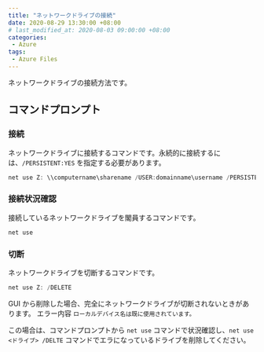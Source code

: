 ```yaml
---
title: "ネットワークドライブの接続"
date: 2020-08-29 13:30:00 +08:00
# last_modified_at: 2020-08-03 09:00:00 +08:00
categories: 
 - Azure
tags: 
 - Azure Files
---
```


ネットワークドライブの接続方法です。

## コマンドプロンプト

### 接続
ネットワークドライブに接続するコマンドです。永続的に接続するには、`/PERSISTENT:YES` を指定する必要があります。

```powershell
net use Z: \\computername\sharename /USER:domainname\username /PERSISTENT:YES
```

### 接続状況確認
接続しているネットワークドライブを閣員するコマンドです。

```powershell
net use
```
### 切断
ネットワークドライブを切断するコマンドです。
```powershell
net use Z: /DELETE
```
GUI から削除した場合、完全にネットワークドライブが切断されないときがあります。
エラー内容 `ローカルデバイス名は既に使用されています。`

この場合は、コマンドプロンプトから `net use` コマンドで状況確認し、`net use <ドライブ> /DELTE` コマンドでエラになっているドライブを削除してください。



